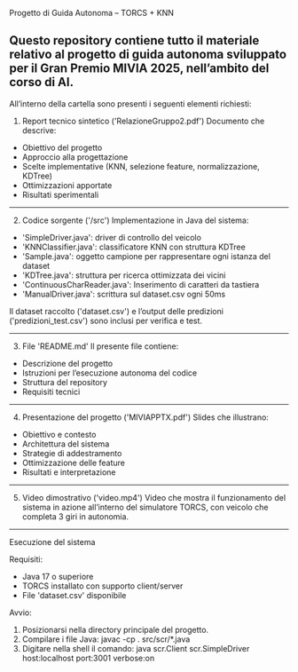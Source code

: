 Progetto di Guida Autonoma – TORCS + KNN

Questo repository contiene tutto il materiale relativo al progetto di guida autonoma sviluppato per il Gran Premio MIVIA 2025, nell’ambito del corso di AI.
------

All’interno della cartella sono presenti i seguenti elementi richiesti:

1. Report tecnico sintetico ('RelazioneGruppo2.pdf')
Documento che descrive:
- Obiettivo del progetto
- Approccio alla progettazione
- Scelte implementative (KNN, selezione feature, normalizzazione, KDTree)
- Ottimizzazioni apportate
- Risultati sperimentali

------

2. Codice sorgente ('/src')
Implementazione in Java del sistema:
- 'SimpleDriver.java': driver di controllo del veicolo
- 'KNNClassifier.java': classificatore KNN con struttura KDTree
- 'Sample.java': oggetto campione per rappresentare ogni istanza del dataset
- 'KDTree.java': struttura per ricerca ottimizzata dei vicini
- 'ContinuousCharReader.java': Inserimento di caratteri da tastiera
- 'ManualDriver.java': scrittura sul dataset.csv ogni 50ms

Il dataset raccolto ('dataset.csv') e l’output delle predizioni ('predizioni_test.csv') sono inclusi per verifica e test.

-----

3. File 'README.md'
Il presente file contiene:
- Descrizione del progetto
- Istruzioni per l’esecuzione autonoma del codice
- Struttura del repository
- Requisiti tecnici

-----

4. Presentazione del progetto ('MIVIAPPTX.pdf')
Slides che illustrano:
- Obiettivo e contesto
- Architettura del sistema
- Strategie di addestramento
- Ottimizzazione delle feature
- Risultati e interpretazione

----

5. Video dimostrativo ('video.mp4')
Video che mostra il funzionamento del sistema in azione all’interno del simulatore TORCS, con veicolo che completa 3 giri in autonomia.

----

Esecuzione del sistema

Requisiti:
- Java 17 o superiore
- TORCS installato con supporto client/server
- File 'dataset.csv' disponibile

Avvio:

1. Posizionarsi nella directory principale del progetto.
2. Compilare i file Java:
   javac -cp . src/scr/*.java
3. Digitare nella shell il comando:
   java scr.Client scr.SimpleDriver host:localhost port:3001 verbose:on


